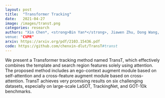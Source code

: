 ```yaml
---
layout: post
title:  "Transformer Tracking"
date:   2021-04-27
image: /images/transt.png
categories: research
authors: "Xin Chen*, <strong>Bin Yan*</strong>, Jiawen Zhu, Dong Wang, Xiaoyun Yang, Huchuan Lu
venue: "CVPR"
arxiv: https://arxiv.org/pdf/2103.15436.pdf
code: https://github.com/chenxin-dlut/TransT#transt
---
```


We present a Transformer tracking method named TransT, which effectively combines the template and search region features solely using attention. The proposed method includes an ego-context augment module based on self-attention and a cross-feature augment module based on cross-attention. TransT achieves very promising results on six challenging datasets, especially on large-scale LaSOT, TrackingNet, and GOT-10k benchmarks. 